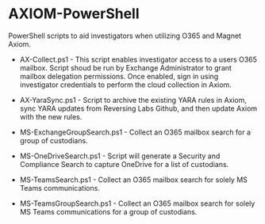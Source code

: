 # AXIOM-PowerShell

PowerShell scripts to aid investigators when utilizing O365 and Magnet Axiom.

-   AX-Collect.ps1 - This script enables investigator access to a users O365 mailbox.
    Script shoud be run by Exchange Administrator to grant mailbox delegation permissions.
    Once enabled, sign in using investigator credentials to perform the cloud collection in Axiom. 

-   AX-YaraSync.ps1 - Script to archive the existing YARA rules in Axiom, sync YARA updates from Reversing Labs Github, and then update Axiom with the new rules.

-   MS-ExchangeGroupSearch.ps1 - Collect an O365 mailbox search for a group of custodians.

-   MS-OneDriveSearch.ps1 - Script will generate a Security and Compliance Search to capture OneDrive for a list of custodians.

-   MS-TeamsSearch.ps1 - Collect an O365 mailbox search for solely MS Teams communications.

-   MS-TeamsGroupSearch.ps1 - Collect an O365 mailbox search for solely MS Teams communications for a group of custodians.
